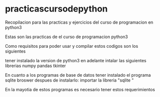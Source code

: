 # practicascursodepython
Recopilacion para las practicas y ejercicios del curso de programacion en python3

Estas son las practicas de el curso de programacion python3

Como requisitos para poder usar y compilar estos codigos son los siguientes

tener instalado la version de python3 en adelante
intalar las siguientes librerias
	numpy
	pandas
	tkinter

En cuanto a los programas de base de datos tener instalado el programa sqlite broswer
despues de instalarlo:
importar la libreria "sqlite "

En la mayotia de estos programas es necesario tener estos requerimientos
